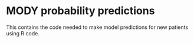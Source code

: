 # MODY probability predictions

This contains the code needed to make model predictions for new patients using R code.

